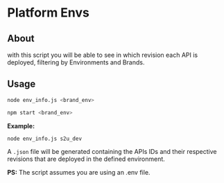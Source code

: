 # Platform Envs

## About
with this script you will be able to see in which revision each API is deployed, filtering by Environments and Brands.

## Usage
```sh
node env_info.js <brand_env>
```
```sh
npm start <brand_env> 
```
**Example:**
```sh
node env_info.js s2u_dev
```

A `.json` file will be generated containing the APIs IDs and their respective revisions that are deployed in the defined environment.

**PS:** The script assumes you are using an .env file.